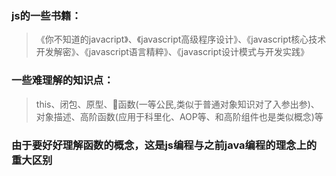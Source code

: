 ### js的一些书籍：
> 《你不知道的javacript》、《javascript高级程序设计》、《javascript核心技术开发解密》、《javascript语言精粹》、《javascript设计模式与开发实践》

### 一些难理解的知识点：
> this、闭包、原型、函数(一等公民,类似于普通对象知识对了入参出参)、对象描述、高阶函数(应用于科里化、AOP等、和高阶组件也是类似概念)等

### 由于要好好理解函数的概念，这是js编程与之前java编程的理念上的重大区别

